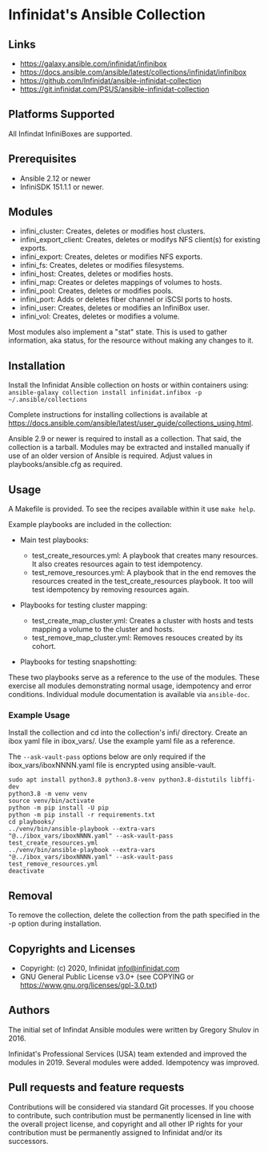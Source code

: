 # Infinidat's Ansible Collection

## Links
- https://galaxy.ansible.com/infinidat/infinibox
- https://docs.ansible.com/ansible/latest/collections/infinidat/infinibox
- https://github.com/Infinidat/ansible-infinidat-collection
- https://git.infinidat.com/PSUS/ansible-infinidat-collection

## Platforms Supported
All Infindat InfiniBoxes are supported.

## Prerequisites
- Ansible 2.12 or newer
- InfiniSDK 151.1.1 or newer.

## Modules
- infini_cluster: Creates, deletes or modifies host clusters.
- infini_export_client: Creates, deletes or modifys NFS client(s) for existing exports.
- infini_export: Creates, deletes or modifies NFS exports.
- infini_fs: Creates, deletes or modifies filesystems.
- infini_host: Creates, deletes or modifies hosts.
- infini_map: Creates or deletes mappings of volumes to hosts.
- infini_pool: Creates, deletes or modifies pools.
- infini_port: Adds or deletes fiber channel or iSCSI ports to hosts.
- infini_user: Creates, deletes or modifies an InfiniBox user.
- infini_vol: Creates, deletes or modifies a volume.

Most modules also implement a "stat" state.  This is used to gather information, aka status, for the resource without making any changes to it.

## Installation
Install the Infinidat Ansible collection on hosts or within containers using:
`ansible-galaxy collection install infinidat.infibox -p ~/.ansible/collections`

Complete instructions for installing collections is available at https://docs.ansible.com/ansible/latest/user_guide/collections_using.html.

Ansible 2.9 or newer is required to install as a collection.  That said, the collection is a tarball.  Modules may be extracted and installed manually if use of an older version of Ansible is required.  Adjust values in playbooks/ansible.cfg as required. 

## Usage
A Makefile is provided. To see the recipes available within it use `make help`.

Example playbooks are included in the collection:

- Main test playbooks:
    - test_create_resources.yml: A playbook that creates many resources. It also creates resources again to test idempotency.
    - test_remove_resources.yml: A playbook that in the end removes the resources created in the test_create_resources playbook. It too will test idempotency by removing resources again.

- Playbooks for testing cluster mapping:
    - test_create_map_cluster.yml: Creates a cluster with hosts and tests mapping a volume to the cluster and hosts.
    - test_remove_map_cluster.yml: Removes resouces created by its cohort.

- Playbooks for testing snapshotting:

These two playbooks serve as a reference to the use of the modules. These exercise all modules demonstrating normal usage, idempotency and error conditions. Individual module documentation is available via `ansible-doc`.

### Example Usage
Install the collection and cd into the collection's infi/ directory.  Create an ibox yaml file in ibox_vars/.  Use the example yaml file as a reference.

The `--ask-vault-pass` options below are only required if the ibox_vars/iboxNNNN.yaml file is encrypted using ansible-vault.
```
sudo apt install python3.8 python3.8-venv python3.8-distutils libffi-dev
python3.8 -m venv venv
source venv/bin/activate
python -m pip install -U pip
python -m pip install -r requirements.txt
cd playbooks/
../venv/bin/ansible-playbook --extra-vars "@../ibox_vars/iboxNNNN.yaml" --ask-vault-pass test_create_resources.yml
../venv/bin/ansible-playbook --extra-vars "@../ibox_vars/iboxNNNN.yaml" --ask-vault-pass test_remove_resources.yml
deactivate
```

## Removal
To remove the collection, delete the collection from the path specified in the -p option during installation.

## Copyrights and Licenses
- Copyright: (c) 2020, Infinidat <info@infinidat.com>
- GNU General Public License v3.0+ (see COPYING or https://www.gnu.org/licenses/gpl-3.0.txt)

## Authors
The initial set of Infindat Ansible modules were written by Gregory Shulov in 2016.

Infinidat's Professional Services (USA) team extended and improved the modules in 2019. Several modules were added. Idempotency was improved.

## Pull requests and feature requests
Contributions will be considered via standard Git processes. If you choose to contribute, such contribution must be permanently licensed in line with the overall project license, and copyright and all other IP rights for your contribution must be permanently assigned to Infinidat and/or its successors.

